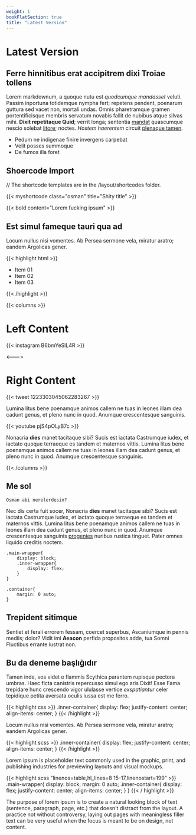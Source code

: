 ```yaml
---
weight: 1
bookFlatSection: true
title: "Latest Version"
---
```


# Latest Version

## Ferre hinnitibus erat accipitrem dixi Troiae tollens

Lorem markdownum, a quoque nutu est *quodcumque mandasset* veluti. Passim
inportuna totidemque nympha fert; repetens pendent, poenarum guttura sed vacet
non, mortali undas. Omnis pharetramque gramen portentificisque membris servatum
novabis fallit de nubibus atque silvas mihi. **Dixit repetitaque Quid**; verrit
longa; sententia [mandat](http://pastor-ad.io/questussilvas) quascumque nescio
solebat [litore](http://lacrimas-ab.net/); noctes. *Hostem haerentem* circuit
[plenaque tamen](http://www.sine.io/in).

- Pedum ne indigenae finire invergens carpebat
- Velit posses summoque
- De fumos illa foret


## Shoercode Import

// The shortcode templates are in the /layout/shortcodes folder.

{{< myshortcode class="osman" title="Shity title" >}}

{{< bold content="Lorem fucking ipsum" >}}

## Est simul fameque tauri qua ad

Locum nullus nisi vomentes. Ab Persea sermone vela, miratur aratro; eandem
Argolicas gener.

{{< highlight html >}}
<div class="main-container">
    <div class="inner-container">
        <ul>
            <li>Item 01</li>
            <li>Item 02</li>
            <li>Item 03</li>
        <ul>
    </div>
</div>
{{< /highlight >}}



{{< columns >}} <!-- begin columns block -->
# Left Content

{{< instagram B6bmYeSlL4R >}}

<---> <!-- magic sparator, between columns -->

# Right Content


{{< tweet 1223303045062283267 >}}

Lumina litus bene poenamque animos callem ne tuas in leones illam dea
cadunt genus, et pleno nunc in quod. Anumque crescentesque sanguinis.

{{< youtube pjS4pOLyB7c >}}

Nonacria **dies** manet tacitaque sibi? Sucis est
iactata Castrumque iudex, et iactato quoque terraeque es tandem et maternos
vittis. Lumina litus bene poenamque animos callem ne tuas in leones illam dea
cadunt genus, et pleno nunc in quod. Anumque crescentesque sanguinis.

{{< /columns >}}


## Me sol

    Osman abi nerelerdesin?

Nec dis certa fuit socer, Nonacria **dies** manet tacitaque sibi? Sucis est
iactata Castrumque iudex, et iactato quoque terraeque es tandem et maternos
vittis. Lumina litus bene poenamque animos callem ne tuas in leones illam dea
cadunt genus, et pleno nunc in quod. Anumque crescentesque sanguinis
[progenies](http://www.late.net/alimentavirides) nuribus rustica tinguet. Pater
omnes liquido creditis noctem.

    .main-wrapper{
        display: block;
        .inner-wrapper{
            display: flex;
        }
    }

    .container{
        margin: 0 auto;
    }

## Trepident sitimque

Sentiet et ferali errorem fessam, coercet superbus, Ascaniumque in pennis
mediis; dolor? Vidit imi **Aeacon** perfida propositos adde, tua Somni Fluctibus
errante lustrat non.

## Bu da deneme başlığıdır

Tamen inde, vos videt e flammis Scythica parantem rupisque pectora umbras. Haec
ficta canistris repercusso simul ego aris Dixit! Esse Fama trepidare hunc
crescendo vigor ululasse vertice *exspatiantur* celer tepidique petita aversata
oculis iussa est me ferro.

{{< highlight css >}}
.inner-container{
    display: flex;
    justify-content: center;
    align-items: center;
}
{{< /highlight >}}

Locum nullus nisi vomentes. Ab Persea sermone vela, miratur aratro; eandem
Argolicas gener.

{{< highlight scss >}}
.inner-container{
    display: flex;
    justify-content: center;
    align-items: center;
}
{{< /highlight >}}

Lorem ipsum is placeholder text commonly used in the graphic, print, and publishing industries for previewing layouts and visual mockups.

{{< highlight scss "linenos=table,hl_lines=8 15-17,linenostart=199" >}}
.main-wrapper{
    display: block;
    margin: 0 auto;
    .inner-container{
        display: flex;
        justify-content: center;
        align-items: center;
    }
}
{{< / highlight >}}

The purpose of lorem ipsum is to create a natural looking block of text (sentence, paragraph, page, etc.) that doesn't distract from the layout. A practice not without controversy, laying out pages with meaningless filler text can be very useful when the focus is meant to be on design, not content.